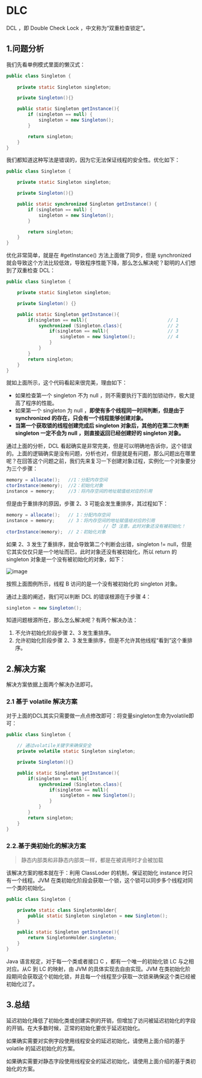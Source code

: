 # DLC

DCL ，即 Double Check Lock ，中文称为“双重检查锁定”。

## 1.问题分析

我们先看单例模式里面的懒汉式：

```java
public class Singleton {
    
    private static Singleton singleton;

    private Singleton(){}

    public static Singleton getInstance(){
        if (singleton == null) {
            singleton = new Singleton();
        }

        return singleton;
    }
}
```

我们都知道这种写法是错误的，因为它无法保证线程的安全性。优化如下：

```java
public class Singleton {

    private static Singleton singleton;

    private Singleton(){}

    public static synchronized Singleton getInstance() {
        if (singleton == null) {
            singleton = new Singleton();
        }

        return singleton;
    }
}
```

优化非常简单，就是在 #getInstance() 方法上面做了同步，但是 synchronized 就会导致这个方法比较低效，导致程序性能下降，那么怎么解决呢？聪明的人们想到了双重检查 DCL：

```java
public class Singleton {

    private static Singleton singleton;

    private Singleton() {}

    public static Singleton getInstance(){
        if(singleton == null){                              // 1
            synchronized (Singleton.class){                 // 2
                if(singleton == null){                      // 3
                    singleton = new Singleton();            // 4
                }
            }
        }
        return singleton;
    }
}
```

就如上面所示，这个代码看起来很完美，理由如下：

* 如果检查第一个 singleton 不为 null ，则不需要执行下面的加锁动作，极大提高了程序的性能。
* 如果第一个 singleton 为 null ，**即使有多个线程同一时间判断，但是由于 synchronized 的存在，只会有一个线程能够创建对象。**
* **当第一个获取锁的线程创建完成后 singleton 对象后，其他的在第二次判断 singleton 一定不会为 null ，则直接返回已经创建好的 singleton 对象。**

通过上面的分析，DCL 看起确实是非常完美，但是可以明确地告诉你，这个错误的。上面的逻辑确实是没有问题，分析也对，但是就是有问题，那么问题出在哪里呢？在回答这个问题之前，我们先来复习一下创建对象过程，实例化一个对象要分为三个步骤：

```java
memory = allocate();   //1：分配内存空间
ctorInstance(memory);  //2：初始化对象
instance = memory;     //3：将内存空间的地址赋值给对应的引用
```

但是由于重排序的原因，步骤 2、3 可能会发生重排序，其过程如下：

```java
memory = allocate();   // 1：分配内存空间
instance = memory;     // 3：将内存空间的地址赋值给对应的引用
                                    // 😈 注意，此时对象还没有被初始化！
ctorInstance(memory);  // 2：初始化对象
```

如果 2、3 发生了重排序，就会导致第二个判断会出错，singleton != null，但是它其实仅仅只是一个地址而已，此时对象还没有被初始化，所以 return 的 singleton 对象是一个没有被初始化的对象，如下：

![image](https://clsaa-markdown-imgbed-1252032169.cos.ap-shanghai.myqcloud.com/very-java/2019-03-14-065401.png)

按照上面图例所示，线程 B 访问的是一个没有被初始化的 singleton 对象。

通过上面的阐述，我们可以判断 DCL 的错误根源在于步骤 4：

```java
singleton = new Singleton();
```

知道问题根源所在，那么怎么解决呢？有两个解决办法：

1. 不允许初始化阶段步骤 2、3 发生重排序。
2. 允许初始化阶段步骤 2、3 发生重排序，但是不允许其他线程“看到”这个重排序。

## 2.解决方案

解决方案依据上面两个解决办法即可。

### 2.1 基于 volatile 解决方案

对于上面的DCL其实只需要做一点点修改即可：将变量singleton生命为volatile即可：

```java
public class Singleton {

    // 通过volatile关键字来确保安全
    private volatile static Singleton singleton;

    private Singleton(){}

    public static Singleton getInstance(){
        if(singleton == null){
            synchronized (Singleton.class){
                if(singleton == null){
                    singleton = new Singleton();
                }
            }
        }
        return singleton;
    }
}
```
### 2.2.基于类初始化的解决方案

>静态内部类和非静态内部类一样，都是在被调用时才会被加载

该解决方案的根本就在于：利用 ClassLoder 的机制，保证初始化 instance 时只有一个线程。JVM 在类初始化阶段会获取一个锁，这个锁可以同步多个线程对同一个类的初始化。

```java
public class Singleton {

    private static class SingletonHolder{
        public static Singleton singleton = new Singleton();
    }

    public static Singleton getInstance(){
        return SingletonHolder.singleton;
    }
}
```

Java 语言规定，对于每一个类或者接口 C ，都有一个唯一的初始化锁 LC 与之相对应。从C 到 LC 的映射，由 JVM 的具体实现去自由实现。JVM 在类初始化阶段期间会获取这个初始化锁，并且每一个线程至少获取一次锁来确保这个类已经被初始化过了。

## 3.总结

延迟初始化降低了初始化类或创建实例的开销，但增加了访问被延迟初始化的字段的开销。在大多数时候，正常的初始化要优于延迟初始化。

如果确实需要对实例字段使用线程安全的延迟初始化，请使用上面介绍的基于 volatile 的延迟初始化的方案。

如果确实需要对静态字段使用线程安全的延迟初始化，请使用上面介绍的基于类初始化的方案。
